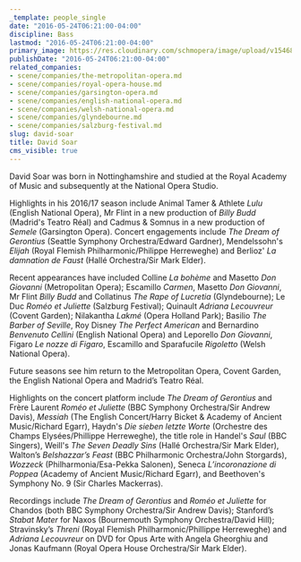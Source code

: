 ```yaml
---
_template: people_single
date: "2016-05-24T06:21:00-04:00"
discipline: Bass
lastmod: "2016-05-24T06:21:00-04:00"
primary_image: https://res.cloudinary.com/schmopera/image/upload/v1546830628/media/2019/01/DavidSoar.jpg
publishDate: "2016-05-24T06:21:00-04:00"
related_companies:
- scene/companies/the-metropolitan-opera.md
- scene/companies/royal-opera-house.md
- scene/companies/garsington-opera.md
- scene/companies/english-national-opera.md
- scene/companies/welsh-national-opera.md
- scene/companies/glyndebourne.md
- scene/companies/salzburg-festival.md
slug: david-soar
title: David Soar
cms_visible: true
---
```

David Soar was born in Nottinghamshire and studied at the Royal Academy of Music and subsequently at the National Opera Studio. 

Highlights in his 2016/17 season include Animal Tamer & Athlete _Lulu_ (English National Opera), Mr Flint in a new production of _Billy Budd_ (Madrid's Teatro Réal) and Cadmus & Somnus in a new production of _Semele_ (Garsington Opera). Concert engagements include _The Dream of Gerontius_ (Seattle Symphony Orchestra/Edward Gardner), Mendelssohn's _Elijah_ (Royal Flemish Philharmonic/Philippe Herreweghe) and Berlioz' _La damnation de Faust_ (Hallé Orchestra/Sir Mark Elder). 

Recent appearances have included Colline _La bohème_ and Masetto _Don Giovanni_ (Metropolitan Opera); Escamillo _Carmen_, Masetto _Don Giovanni_, Mr Flint _Billy Budd_ and Collatinus _The Rape of Lucretia_ (Glyndebourne); Le Duc _Roméo et Juliette_ (Salzburg Festival); Quinault _Adriana Lecouvreur_ (Covent Garden); Nilakantha _Lakmé_ (Opera Holland Park); Basilio _The Barber of Seville_, Roy Disney _The Perfect American_ and Bernardino _Benvenuto Cellini_ (English National Opera) and Leporello _Don Giovanni_, Figaro _Le nozze di Figaro_, Escamillo and Sparafucile _Rigoletto_ (Welsh National Opera). 

Future seasons see him return to the Metropolitan Opera, Covent Garden, the English National Opera and Madrid’s Teatro Réal. 

Highlights on the concert platform include _The Dream of Gerontius_ and Frère Laurent _Roméo et Juliette_ (BBC Symphony Orchestra/Sir Andrew Davis), _Messiah_ (The English Concert/Harry Bicket & Academy of Ancient Music/Richard Egarr), Haydn's _Die sieben letzte Worte_ (Orchestre des Champs Elysées/Phillippe Herreweghe), the title role in Handel's _Saul_ (BBC Singers), Weill's _The Seven Deadly Sins_ (Hallé Orchestra/Sir Mark Elder), Walton’s _Belshazzar’s Feast_ (BBC Philharmonic Orchestra/John Storgards), _Wozzeck_ (Philharmonia/Esa-Pekka Salonen), Seneca _L’incoronazione di Poppea_ (Academy of Ancient Music/Richard Egarr), and Beethoven's Symphony No. 9 (Sir Charles Mackerras). 

Recordings include _The Dream of Gerontius_ and _Roméo et Juliette_ for Chandos (both BBC Symphony Orchestra/Sir Andrew Davis); Stanford’s _Stabat Mater_ for Naxos (Bournemouth Symphony Orchestra/David Hill); Stravinsky’s _Threni_ (Royal Flemish Philharmonic/Phillippe Herreweghe) and _Adriana Lecouvreur_ on DVD for Opus Arte with Angela Gheorghiu and Jonas Kaufmann (Royal Opera House Orchestra/Sir Mark Elder). 
